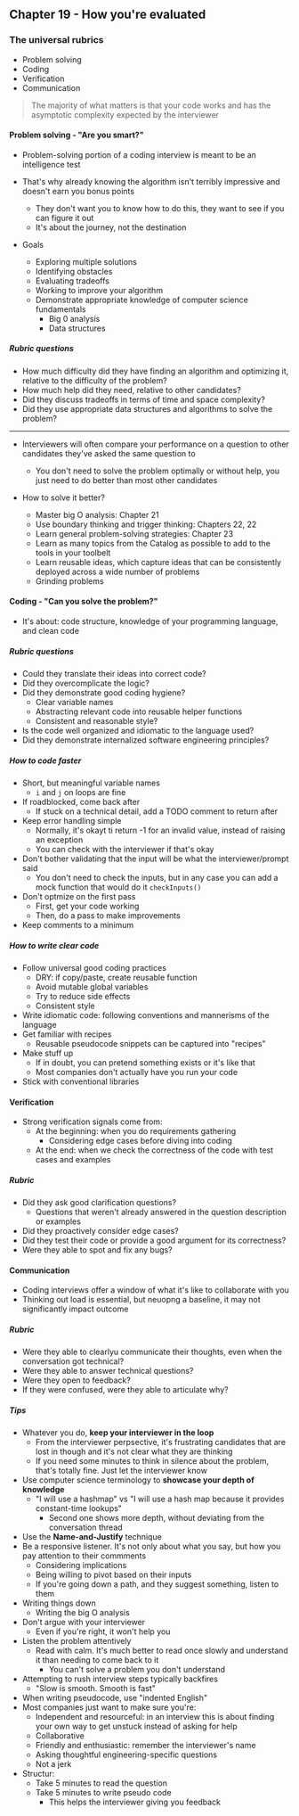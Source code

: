 ## Chapter 19 - How you're evaluated

### The universal rubrics

- Problem solving
- Coding
- Verification
- Communication

> The majority of what matters is that your code works and has the asymptotic complexity expected by the interviewer

#### Problem solving - "Are you smart?"

- Problem-solving portion of a coding interview is meant to be an intelligence test

- That's why already knowing the algorithm isn't terribly impressive and doesn't earn you bonus points

  - They don't want you to know how to do this, they want to see if you can figure it out
  - It's about the journey, not the destination

- Goals
  - Exploring multiple solutions
  - Identifying obstacles
  - Evaluating tradeoffs
  - Working to improve your algorithm
  - Demonstrate appropriate knowledge of computer science fundamentals
    - Big 0 analysis
    - Data structures

##### Rubric questions

- How much difficulty did they have finding an algorithm and optimizing it, relative to the difficulty of the problem?
- How much help did they need, relative to other candidates?
- Did they discuss tradeoffs in terms of time and space complexity?
- Did they use appropriate data structures and algorithms to solve the problem?

---

- Interviewers will often compare your performance on a question to other candidates they've asked the same question to

  - You don't need to solve the problem optimally or without help, you just need to do better than most other candidates

- How to solve it better?
  - Master big O analysis: Chapter 21
  - Use boundary thinking and trigger thinking: Chapters 22, 22
  - Learn general problem-solving strategies: Chapter 23
  - Learn as many topics from the Catalog as possible to add to the tools in your toolbelt
  - Learn reusable ideas, which capture ideas that can be consistently deployed across a wide number of problems
  - Grinding problems

#### Coding - "Can you solve the problem?"

- It's about: code structure, knowledge of your programming language, and clean code

##### Rubric questions

- Could they translate their ideas into correct code?
- Did they overcomplicate the logic?
- Did they demonstrate good coding hygiene?
  - Clear variable names
  - Abstracting relevant code into reusable helper functions
  - Consistent and reasonable style?
- Is the code well organized and idiomatic to the language used?
- Did they demonstrate internalized software engineering principles?

##### How to code faster

- Short, but meaningful variable names
  - `i` and `j` on loops are fine
- If roadblocked, come back after
  - If stuck on a technical detail, add a TODO comment to return after
- Keep error handling simple
  - Normally, it's okayt ti return -1 for an invalid value, instead of raising an exception
  - You can check with the interviewer if that's okay
- Don't bother validating that the input will be what the interviewer/prompt said
  - You don't need to check the inputs, but in any case you can add a mock function that would do it
    `checkInputs()`
- Don't optmize on the first pass
  - First, get your code working
  - Then, do a pass to make improvements
- Keep comments to a minimum

##### How to write clear code

- Follow universal good coding practices
  - DRY: if copy/paste, create reusable function
  - Avoid mutable global variables
  - Try to reduce side effects
  - Consistent style
- Write idiomatic code: following conventions and mannerisms of the language
- Get familiar with recipes
  - Reusable pseudocode snippets can be captured into "recipes"
- Make stuff up
  - If in doubt, you can pretend something exists or it's like that
  - Most companies don't actually have you run your code
- Stick with conventional libraries

#### Verification

- Strong verification signals come from:
  - At the beginning: when you do requirements gathering
    - Considering edge cases before diving into coding
  - At the end: when we check the correctness of the code with test cases and examples

##### Rubric

- Did they ask good clarification questions?
  - Questions that weren't already answered in the question description or examples
- Did they proactively consider edge cases?
- Did they test their code or provide a good argument for its correctness?
- Were they able to spot and fix any bugs?

#### Communication

- Coding interviews offer a window of what it's like to collaborate with you
- Thinking out load is essential, but neuopng a baseline, it may not significantly impact outcome

##### Rubric

- Were they able to clearlyu communicate their thoughts, even when the conversation got technical?
- Were they able to answer technical questions?
- Were they open to feedback?
- If they were confused, were they able to articulate why?

##### Tips

- Whatever you do, **keep your interviewer in the loop**
  - From the interviewer perpsective, it's frustrating candidates that are lost in though and it's not clear what they are thinking
  - If you need some minutes to think in silence about the problem, that's totally fine. Just let the interviewer know
- Use computer science terminology to **showcase your depth of knowledge**
  - "I will use a hashmap" vs "I will use a hash map because it provides constant-time lookups"
    - Second one shows more depth, without deviating from the conversation thread
- Use the **Name-and-Justify** technique
- Be a responsive listener. It's not only about what you say, but how you pay attention to their commments
  - Considering implications
  - Being willing to pivot based on their inputs
  - If you're going down a path, and they suggest something, listen to them
- Writing things down
  - Writing the big O analysis
- Don't argue with your interviewer
  - Even if you're right, it won't help you
- Listen the problem attentively
  - Read with calm. It's much better to read once slowly and understand it than needing to come back to it
    - You can't solve a problem you don't understand
- Attempting to rush interview steps typically backfires
  - "Slow is smooth. Smooth is fast"
- When writing pseudocode, use "indented English"
- Most companies just want to make sure you're:
  - Independent and resourceful: in an interview this is about finding your own way to get unstuck instead of asking for help
  - Collaborative
  - Friendly and enthusiastic: remember the interviewer's name
  - Asking thoughtful engineering-specific questions
  - Not a jerk
- Structur:
  - Take 5 minutes to read the question
  - Take 5 minutes to write pseudo code
    - This helps the interviewer giving you feedback
